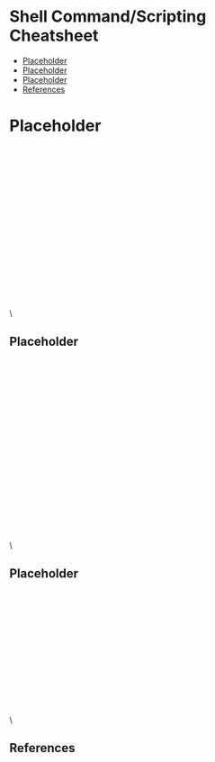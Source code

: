# Shell Command/Scripting Cheatsheet
* [Placeholder](#placeholder)
* [Placeholder](#placeholder-2)
* [Placeholder](#placeholder-3)
* [References](#references)

# Placeholder
\
\
\
\
\
\
\
\
\
\
\
\
\
\
\
\
\
\
## Placeholder
\
\
\
\
\
\
\
\
\
\
\
\
\
\
\
\
\
\
\
\
## Placeholder
\
\
\
\
\
\
\
\
\
\
\
\
\
\
## References

